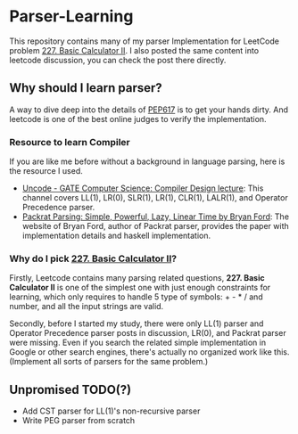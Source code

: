 # Parser-Learning

This repository contains many of my parser Implementation for LeetCode problem [227. Basic Calculator II](https://leetcode.com/problems/basic-calculator-ii/). I also posted the same content into leetcode discussion, you can check the post there directly.

## Why should I learn parser?

A way to dive deep into the details of [PEP617](https://www.python.org/dev/peps/pep-0617/) is to get your hands dirty. And leetcode is one of the best online judges to verify the implementation.

### Resource to learn Compiler

If you are like me before without a background in language parsing, here is the resource I used.

- [Uncode - GATE Computer Science: Compiler Design lecture](https://www.youtube.com/watch?v=Qkwj65l_96I&list=PLEbnTDJUr_IcPtUXFy2b1sGRPsLFMghhS): This channel covers LL(1), LR(0), SLR(1), LR(1), CLR(1), LALR(1), and Operator Precedence parser.
- [Packrat Parsing: Simple, Powerful, Lazy, Linear Time by Bryan Ford](https://pdos.lcs.mit.edu/~baford/packrat/icfp02/): The website of Bryan Ford, author of Packrat parser, provides the paper with implementation details and haskell implementation.

### Why do I pick [227. Basic Calculator II](https://leetcode.com/problems/basic-calculator-ii/)?

Firstly, Leetcode contains many parsing related questions, **227. Basic Calculator II** is one of the simplest one with just enough constraints for learning, which only requires to handle 5 type of symbols: + - * / and number, and all the input strings are valid.

Secondly, before I started my study, there were only LL(1) parser and Operator Precedence parser posts in discussion, LR(0), and Packrat parser were missing. Even if you search the related simple implementation in Google or other search engines, there's actually no organized work like this. (Implement all sorts of parsers for the same problem.)

## Unpromised TODO(?)

- Add CST parser for LL(1)'s non-recursive parser
- Write PEG parser from scratch 
